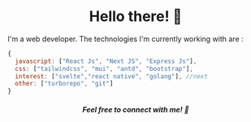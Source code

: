   
<h1 align='center'>Hello there! 👋</h1>

I'm a web developer.
The technologies I'm currently working with are :

```js
{
  javascript: ["React Js", "Next JS", "Express Js"],
  css: ["tailwindcss", "mui", "antd", "bootstrap"],
  interest: ["svelte","react native", "golang"], //next
  other: ["turborepo", "git"]
}
```


<h5 align='center'>Feel free to connect with me! 👋</h5>
